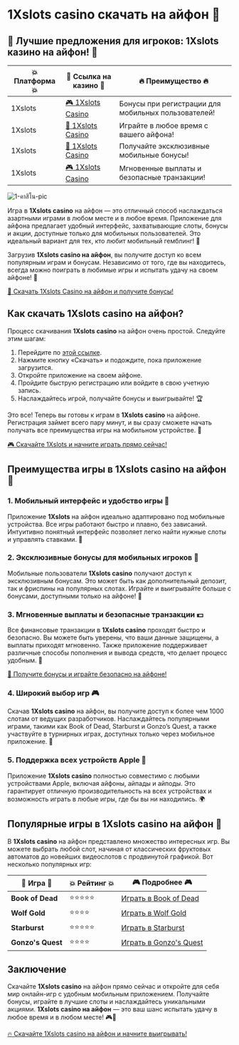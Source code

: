 # 1Xslots casino скачать на айфон 📱

## 🌟 Лучшие предложения для игроков: 1Xslots казино на айфон! 🌟

| 💥 Платформа 💥 | 🎲 Ссылка на казино 🎲 | 🔥 Преимущество 🔥 |
|-----------------|------------------------|-------------------|
| 1Xslots         | [🎮 1Xslots Casino](https://brandplay.link/R4xfxqdm) | Бонусы при регистрации для мобильных пользователей! |
| 1Xslots         | [🎰 1Xslots Casino](https://brandplay.link/R4xfxqdm) | Играйте в любое время с вашего айфона! |
| 1Xslots         | [🎲 1Xslots Casino](https://brandplay.link/R4xfxqdm) | Получайте эксклюзивные мобильные бонусы! |
| 1Xslots         | [🎮 1Xslots Casino](https://brandplay.link/R4xfxqdm) | Мгновенные выплаты и безопасные транзакции! |
![1-คาสิโน-pic](https://github.com/user-attachments/assets/a7c7fa90-b833-4dc0-aa68-2a81793131d2)

Игра в **1Xslots casino** на айфон — это отличный способ наслаждаться азартными играми в любом месте и в любое время. Приложение для айфона предлагает удобный интерфейс, захватывающие слоты, бонусы и акции, доступные только для мобильных пользователей. Это идеальный вариант для тех, кто любит мобильный гемблинг! 📲

Загрузив **1Xslots casino на айфон**, вы получите доступ ко всем популярным играм и бонусам. Независимо от того, где вы находитесь, всегда можно поиграть в любимые игры и испытать удачу на своем айфоне! 🎰

[🎰 Скачать 1Xslots Casino на айфон и получите бонусы!](https://brandplay.link/R4xfxqdm)

## Как скачать 1Xslots casino на айфон?

Процесс скачивания **1Xslots casino** на айфон очень простой. Следуйте этим шагам:

1. Перейдите по [этой ссылке](https://brandplay.link/R4xfxqdm).
2. Нажмите кнопку «Скачать» и подождите, пока приложение загрузится.
3. Откройте приложение на своем айфоне.
4. Пройдите быструю регистрацию или войдите в свою учетную запись.
5. Наслаждайтесь игрой, получайте бонусы и выигрывайте! 🏆

Это все! Теперь вы готовы к играм в **1Xslots casino** на айфоне. Регистрация займет всего пару минут, и вы сразу сможете начать получать все преимущества игры на мобильном устройстве. 🎲

[🎮 Скачайте 1Xslots и начните играть прямо сейчас!](https://brandplay.link/R4xfxqdm)

## Преимущества игры в 1Xslots casino на айфон 📱

### 1. Мобильный интерфейс и удобство игры 📲

Приложение **1Xslots** на айфон идеально адаптировано под мобильные устройства. Все игры работают быстро и плавно, без зависаний. Интуитивно понятный интерфейс позволяет легко найти нужные слоты и управлять ставками. 🏅

### 2. Эксклюзивные бонусы для мобильных игроков 🎁

Мобильные пользователи **1Xslots casino** получают доступ к эксклюзивным бонусам. Это может быть как дополнительный депозит, так и фриспины на популярных слотах. Играйте и выигрывайте больше с бонусами, доступными только на айфоне! 🎉

### 3. Мгновенные выплаты и безопасные транзакции 💵

Все финансовые транзакции в **1Xslots casino** проходят быстро и безопасно. Вы можете быть уверены, что ваши данные защищены, а выплаты приходят мгновенно. Также приложение поддерживает различные способы пополнения и вывода средств, что делает процесс удобным. 🔐

[🎰 Получите бонусы и играйте безопасно на айфоне!](https://brandplay.link/R4xfxqdm)

### 4. Широкий выбор игр 🎮

Скачав **1Xslots casino** на айфон, вы получите доступ к более чем 1000 слотам от ведущих разработчиков. Наслаждайтесь популярными играми, такими как Book of Dead, Starburst и Gonzo’s Quest, а также участвуйте в турнирных играх, доступных только через мобильное приложение. 🎲

### 5. Поддержка всех устройств Apple 🍏

Приложение **1Xslots casino** полностью совместимо с любыми устройствами Apple, включая айфоны, айпады и айподы. Это гарантирует отличную производительность на всех устройствах и возможность играть в любые игры, где бы вы ни находились. 🌍

## Популярные игры в 1Xslots casino на айфон 🎰

В **1Xslots casino** на айфон представлено множество интересных игр. Вы можете выбрать любой слот, начиная от классических фруктовых автоматов до новейших видеослотов с продвинутой графикой. Вот несколько популярных игр:

| 🏅 Игра 🏅 | 💥 Рейтинг 💥 | 🎮 Подробнее 🎮 |
|------------|--------------|-----------------|
| **Book of Dead**  | ⭐⭐⭐⭐⭐ | [Играть в Book of Dead](https://brandplay.link/R4xfxqdm) |
| **Wolf Gold**     | ⭐⭐⭐⭐  | [Играть в Wolf Gold](https://brandplay.link/R4xfxqdm) |
| **Starburst**     | ⭐⭐⭐⭐⭐ | [Играть в Starburst](https://brandplay.link/R4xfxqdm) |
| **Gonzo's Quest** | ⭐⭐⭐⭐  | [Играть в Gonzo's Quest](https://brandplay.link/R4xfxqdm) |

## Заключение

Скачайте **1Xslots casino** на айфон прямо сейчас и откройте для себя мир онлайн-игр с удобным мобильным приложением. Получайте бонусы, играйте в лучшие слоты и наслаждайтесь уникальными акциями. **1Xslots casino на айфон** — это ваш шанс испытать удачу в любое время и в любом месте! 🎮📲

[🔥 Скачайте 1Xslots casino на айфон и начните выигрывать!](https://brandplay.link/R4xfxqdm)



